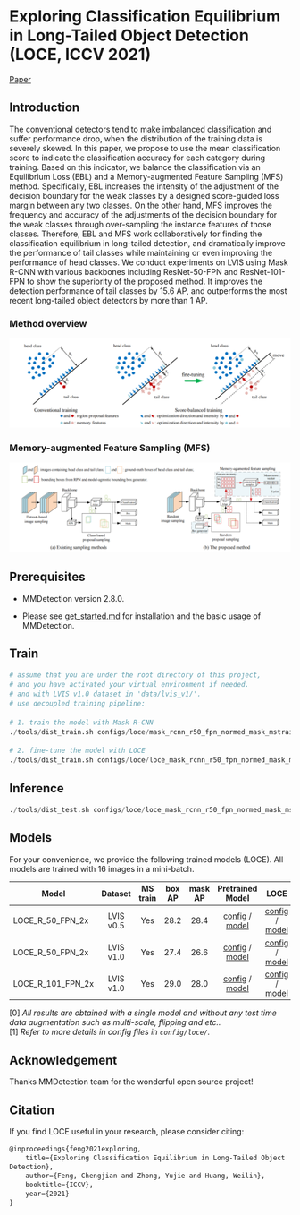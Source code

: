 # Exploring Classification Equilibrium in Long-Tailed Object Detection (LOCE, ICCV 2021)
[Paper](https://arxiv.org/abs/2108.07507)

## Introduction

The conventional detectors tend to make imbalanced classification and suffer performance drop, when the distribution of the training data is severely skewed. In this paper, we propose to use the mean classification score to indicate the classification accuracy for each category during training. Based on this indicator, we balance the classification via an Equilibrium Loss (EBL) and a Memory-augmented Feature Sampling (MFS) method. Specifically, EBL increases the intensity of the adjustment of the decision boundary for the weak classes by a designed score-guided loss margin between any two classes. On the other hand, MFS improves the frequency and accuracy of the adjustments of the decision boundary for the weak classes through over-sampling the instance features of those classes. Therefore, EBL and MFS work collaboratively for finding the classification equilibrium in long-tailed detection, and dramatically improve the performance of tail classes while maintaining or even improving the performance of head classes. We conduct experiments on LVIS using Mask R-CNN with various backbones including ResNet-50-FPN and ResNet-101-FPN to show the superiority of the proposed method. It improves the detection performance of tail classes by 15.6 AP, and outperforms the most recent long-tailed object detectors by more than 1 AP.
### Method overview
![method overview](resources/LOCE_demonstration.png)

### Memory-augmented Feature Sampling (MFS)
![method overview](resources/MFS.png)

## Prerequisites

- MMDetection version 2.8.0.

- Please see [get_started.md](docs/get_started.md) for installation and the basic usage of MMDetection.

## Train

```python
# assume that you are under the root directory of this project,
# and you have activated your virtual environment if needed.
# and with LVIS v1.0 dataset in 'data/lvis_v1/'.
# use decoupled training pipeline:

# 1. train the model with Mask R-CNN
./tools/dist_train.sh configs/loce/mask_rcnn_r50_fpn_normed_mask_mstrain_2x_lvis_v1.py 8

# 2. fine-tune the model with LOCE
./tools/dist_train.sh configs/loce/loce_mask_rcnn_r50_fpn_normed_mask_mstrain_2x_lvis_v1.py 8
```

## Inference

```python
./tools/dist_test.sh configs/loce/loce_mask_rcnn_r50_fpn_normed_mask_mstrain_2x_lvis_v1.py work_dirs/loce_mask_rcnn_r50_fpn_normed_mask_mstrain_2x_lvis_v1/epoch_6.pth 4 --eval bbox segm
```

## Models

For your convenience, we provide the following trained models (LOCE). All models are trained with 16 images in a mini-batch.

Model | Dataset | MS train | box AP | mask AP | Pretrained Model | LOCE
--- |:---:|:---:|:---:|:---:|:---:|:---:
LOCE_R_50_FPN_2x              | LVIS v0.5  | Yes  | 28.2 | 28.4 | [config](configs/loce/mask_rcnn_r50_fpn_normed_mask_mstrain_2x_lvis_v0.5.py) / [model](https://drive.google.com/file/d/16frTka2FqL0ndEtm14VcpJiiIpbvNl__/view?usp=sharing) | [config](configs/loce/loce_mask_rcnn_r50_fpn_normed_mask_mstrain_2x_lvis_v0.5.py) / [model](https://drive.google.com/file/d/11hwgo038D4mE0TXm1j6wD0soJD319KyC/view?usp=sharing)
LOCE_R_50_FPN_2x              | LVIS v1.0  | Yes  | 27.4 | 26.6 | [config](configs/loce/mask_rcnn_r50_fpn_normed_mask_mstrain_2x_lvis_v1.py) / [model](https://drive.google.com/file/d/14Uwif11F-0scNiIwucZP2VTG9TiO-aSS/view?usp=sharing) | [config](configs/loce/loce_mask_rcnn_r50_fpn_normed_mask_mstrain_2x_lvis_v1.py) / [model](https://drive.google.com/file/d/138D2IVc5Z4x1JAKA2WmRf1yhHbxd8Hvk/view?usp=sharing)
LOCE_R_101_FPN_2x             | LVIS v1.0  | Yes  | 29.0 | 28.0 | [config](configs/loce/mask_rcnn_r101_fpn_normed_mask_mstrain_2x_lvis_v1.py) / [model](https://drive.google.com/file/d/1JSjCYAvmT8G5G24Lo0lw5LWdTCMI9wea/view?usp=sharing) | [config](configs/loce/loce_mask_rcnn_r101_fpn_normed_mask_mstrain_2x_lvis_v1.py) / [model](https://drive.google.com/file/d/1lJExnD450fJobXFnS7StO95ohoFshjxW/view?usp=sharing)

[0] *All results are obtained with a single model and without any test time data augmentation such as multi-scale, flipping and etc..* \
[1] *Refer to more details in config files in `config/loce/`.*


## Acknowledgement

Thanks MMDetection team for the wonderful open source project!


## Citation

If you find LOCE useful in your research, please consider citing:

```
@inproceedings{feng2021exploring,
    title={Exploring Classification Equilibrium in Long-Tailed Object Detection},
    author={Feng, Chengjian and Zhong, Yujie and Huang, Weilin},
    booktitle={ICCV},
    year={2021}
}
```


